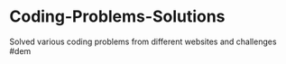 # Coding-Problems-Solutions
Solved various coding problems from different websites and challenges
#dem

